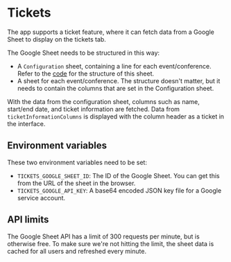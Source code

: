 # Tickets
The app supports a ticket feature, where it can fetch data from a Google Sheet to display on the tickets tab.

The Google Sheet needs to be structured in this way:
- A `Configuration` sheet, containing a line for each event/conference. Refer to the [code](../server/tickets/tickets.js) for the structure of this sheet.
- A sheet for each event/conference. The structure doesn't matter, but it needs to contain the columns that are set in the Configuration sheet.

With the data from the configuration sheet, columns such as name, start/end date, and ticket information are fetched. Data from `ticketInformationColumns` is displayed with the column header as a ticket in the interface.

## Environment variables
These two environment variables need to be set:
- `TICKETS_GOOGLE_SHEET_ID`: The ID of the Google Sheet. You can get this from the URL of the sheet in the browser.
- `TICKETS_GOOGLE_API_KEY`: A base64 encoded JSON key file for a Google service account.

## API limits
The Google Sheet API has a limit of 300 requests per minute, but is otherwise free. To make sure we're not hitting the limit, the sheet data is cached for all users and refreshed every minute.
